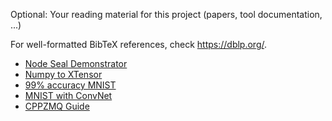 Optional: Your reading material for this project (papers, tool documentation, ...)

For well-formatted BibTeX references, check <https://dblp.org/>.

- [Node Seal Demonstrator](https://morfix.io/sandbox)
- [Numpy to XTensor](https://xtensor.readthedocs.io/en/latest/numpy.html)
- [99% accuracy MNIST](https://www.kaggle.com/elcaiseri/mnist-simple-cnn-keras-accuracy-0-99-top-1)
- [MNIST with ConvNet](https://keras.io/examples/vision/mnist_convnet/)
- [CPPZMQ Guide](https://brettviren.github.io/cppzmq-tour/)
